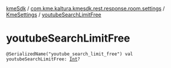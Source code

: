 [kmeSdk](../../index.md) / [com.kme.kaltura.kmesdk.rest.response.room.settings](../index.md) / [KmeSettings](index.md) / [youtubeSearchLimitFree](./youtube-search-limit-free.md)

# youtubeSearchLimitFree

`@SerializedName("youtube_search_limit_free") val youtubeSearchLimitFree: `[`Int`](https://kotlinlang.org/api/latest/jvm/stdlib/kotlin/-int/index.html)`?`